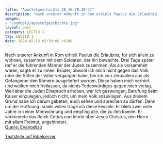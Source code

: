 ```yaml
---
title: "Apostelgeschichte 28,16-20.30-31"
description: "Nach unserer Ankunft in Rom erhielt Paulus die Erlaubnis, für sich allein zu wohnen, zusammen mit dem Soldaten, der ihn bewachte. Drei Tage später rief er die führenden Männer der Juden zusammen. Als sie versammelt waren, sagte er zu ihnen: Brüder, obwohl ich mich nicht gegen das...."
images:
- "/symbols/apostelgeschichte.jpg"
layout: post
category: LECTIO 1
tag: LECTIO 1
date: 2024-05-18 06:30:00 +0100
---
```

Nach unserer Ankunft in Rom erhielt Paulus die Erlaubnis, für sich allein zu wohnen, zusammen mit dem Soldaten, der ihn bewachte.
Drei Tage später rief er die führenden Männer der Juden zusammen. Als sie versammelt waren, sagte er zu ihnen: Brüder, obwohl ich mich nicht gegen das Volk oder die Sitten der Väter vergangen habe, bin ich von Jerusalem aus als Gefangener den Römern ausgeliefert worden.<!--more-->
Diese haben mich verhört und wollten mich freilassen, da nichts Todeswürdiges gegen mich vorlag.
Weil aber die Juden Einspruch erhoben, war ich gezwungen, Berufung beim Kaiser einzulegen, jedoch nicht, um mein Volk anzuklagen.
Aus diesem Grund habe ich darum gebeten, euch sehen und sprechen zu dürfen. Denn um der Hoffnung Israels willen trage ich diese Fesseln.
Er blieb zwei volle Jahre in seiner Mietwohnung und empfing alle, die zu ihm kamen.
Er verkündete das Reich Gottes und lehrte über Jesus Christus, den Herrn – mit allem Freimut, ungehindert.<br>
[Quelle: Evangelizo](https://evangeliumtagfuertag.org/DE/gospel)

[Textstelle auf Bibelserver](https://www.bibleserver.com/EU/Apostelgeschichte28,16-20.30-31)
